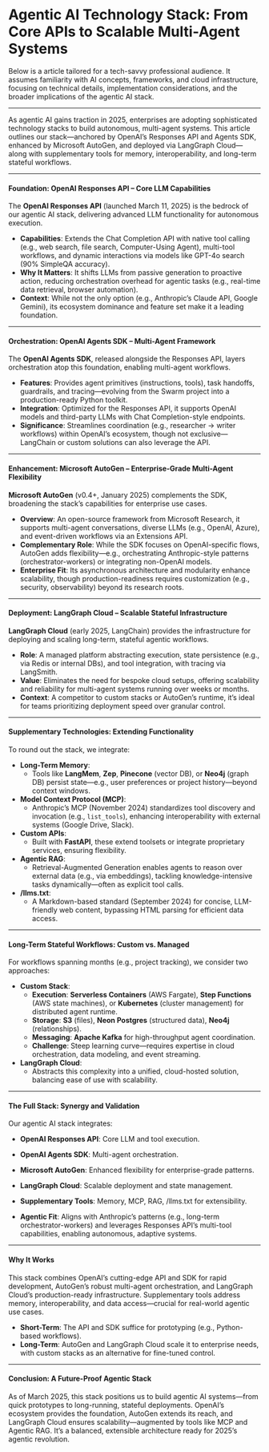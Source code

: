# Agentic AI Technology Stack: From Core APIs to Scalable Multi-Agent Systems

Below is a article tailored for a tech-savvy professional audience. It assumes familiarity with AI concepts, frameworks, and cloud infrastructure, focusing on technical details, implementation considerations, and the broader implications of the agentic AI stack.

---

As agentic AI gains traction in 2025, enterprises are adopting sophisticated technology stacks to build autonomous, multi-agent systems. This article outlines our stack—anchored by OpenAI’s Responses API and Agents SDK, enhanced by Microsoft AutoGen, and deployed via LangGraph Cloud—along with supplementary tools for memory, interoperability, and long-term stateful workflows.

---

#### Foundation: OpenAI Responses API – Core LLM Capabilities

The **OpenAI Responses API** (launched March 11, 2025) is the bedrock of our agentic AI stack, delivering advanced LLM functionality for autonomous execution.

- **Capabilities**: Extends the Chat Completion API with native tool calling (e.g., web search, file search, Computer-Using Agent), multi-tool workflows, and dynamic interactions via models like GPT-4o search (90% SimpleQA accuracy).
- **Why It Matters**: It shifts LLMs from passive generation to proactive action, reducing orchestration overhead for agentic tasks (e.g., real-time data retrieval, browser automation).
- **Context**: While not the only option (e.g., Anthropic’s Claude API, Google Gemini), its ecosystem dominance and feature set make it a leading foundation.

---

#### Orchestration: OpenAI Agents SDK – Multi-Agent Framework

The **OpenAI Agents SDK**, released alongside the Responses API, layers orchestration atop this foundation, enabling multi-agent workflows.

- **Features**: Provides agent primitives (instructions, tools), task handoffs, guardrails, and tracing—evolving from the Swarm project into a production-ready Python toolkit.
- **Integration**: Optimized for the Responses API, it supports OpenAI models and third-party LLMs with Chat Completion-style endpoints.
- **Significance**: Streamlines coordination (e.g., researcher → writer workflows) within OpenAI’s ecosystem, though not exclusive—LangChain or custom solutions can also leverage the API.

---

#### Enhancement: Microsoft AutoGen – Enterprise-Grade Multi-Agent Flexibility

**Microsoft AutoGen** (v0.4+, January 2025) complements the SDK, broadening the stack’s capabilities for enterprise use cases.

- **Overview**: An open-source framework from Microsoft Research, it supports multi-agent conversations, diverse LLMs (e.g., OpenAI, Azure), and event-driven workflows via an Extensions API.
- **Complementary Role**: While the SDK focuses on OpenAI-specific flows, AutoGen adds flexibility—e.g., orchestrating Anthropic-style patterns (orchestrator-workers) or integrating non-OpenAI models.
- **Enterprise Fit**: Its asynchronous architecture and modularity enhance scalability, though production-readiness requires customization (e.g., security, observability) beyond its research roots.

---

#### Deployment: LangGraph Cloud – Scalable Stateful Infrastructure

**LangGraph Cloud** (early 2025, LangChain) provides the infrastructure for deploying and scaling long-term, stateful agentic workflows.

- **Role**: A managed platform abstracting execution, state persistence (e.g., via Redis or internal DBs), and tool integration, with tracing via LangSmith.
- **Value**: Eliminates the need for bespoke cloud setups, offering scalability and reliability for multi-agent systems running over weeks or months.
- **Context**: A competitor to custom stacks or AutoGen’s runtime, it’s ideal for teams prioritizing deployment speed over granular control.

---

#### Supplementary Technologies: Extending Functionality

To round out the stack, we integrate:

- **Long-Term Memory**: 
  - Tools like **LangMem**, **Zep**, **Pinecone** (vector DB), or **Neo4j** (graph DB) persist state—e.g., user preferences or project history—beyond context windows.
- **Model Context Protocol (MCP)**: 
  - Anthropic’s MCP (November 2024) standardizes tool discovery and invocation (e.g., `list_tools`), enhancing interoperability with external systems (Google Drive, Slack).
- **Custom APIs**: 
  - Built with **FastAPI**, these extend toolsets or integrate proprietary services, ensuring flexibility.
- **Agentic RAG**: 
  - Retrieval-Augmented Generation enables agents to reason over external data (e.g., via embeddings), tackling knowledge-intensive tasks dynamically—often as explicit tool calls.
- **/llms.txt**: 
  - A Markdown-based standard (September 2024) for concise, LLM-friendly web content, bypassing HTML parsing for efficient data access.

---

#### Long-Term Stateful Workflows: Custom vs. Managed

For workflows spanning months (e.g., project tracking), we consider two approaches:

- **Custom Stack**: 
  - **Execution**: **Serverless Containers** (AWS Fargate), **Step Functions** (AWS state machines), or **Kubernetes** (cluster management) for distributed agent runtime.
  - **Storage**: **S3** (files), **Neon Postgres** (structured data), **Neo4j** (relationships).
  - **Messaging**: **Apache Kafka** for high-throughput agent coordination.
  - **Challenge**: Steep learning curve—requires expertise in cloud orchestration, data modeling, and event streaming.
- **LangGraph Cloud**: 
  - Abstracts this complexity into a unified, cloud-hosted solution, balancing ease of use with scalability.

---

#### The Full Stack: Synergy and Validation

Our agentic AI stack integrates:
- **OpenAI Responses API**: Core LLM and tool execution.
- **OpenAI Agents SDK**: Multi-agent orchestration.
- **Microsoft AutoGen**: Enhanced flexibility for enterprise-grade patterns.
- **LangGraph Cloud**: Scalable deployment and state management.
- **Supplementary Tools**: Memory, MCP, RAG, /llms.txt for extensibility.

- **Agentic Fit**: Aligns with Anthropic’s patterns (e.g., long-term orchestrator-workers) and leverages Responses API’s multi-tool capabilities, enabling autonomous, adaptive systems.

---

#### Why It Works

This stack combines OpenAI’s cutting-edge API and SDK for rapid development, AutoGen’s robust multi-agent orchestration, and LangGraph Cloud’s production-ready infrastructure. Supplementary tools address memory, interoperability, and data access—crucial for real-world agentic use cases.

- **Short-Term**: The API and SDK suffice for prototyping (e.g., Python-based workflows).
- **Long-Term**: AutoGen and LangGraph Cloud scale it to enterprise needs, with custom stacks as an alternative for fine-tuned control.

---

#### Conclusion: A Future-Proof Agentic Stack

As of March 2025, this stack positions us to build agentic AI systems—from quick prototypes to long-running, stateful deployments. OpenAI’s ecosystem provides the foundation, AutoGen extends its reach, and LangGraph Cloud ensures scalability—augmented by tools like MCP and Agentic RAG. It’s a balanced, extensible architecture ready for 2025’s agentic revolution.

